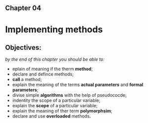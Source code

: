 ## Chapter 04
# Implementing methods
## Objectives:
*by the end of this chapter you should be able to:*
- eplain of meaning if the therm **method**;
- declare and defince methods;
- **call** a method;
- explain the meaning of the terms **actual parameters** and **formal parameters**;
- divise simple **algorithms** with the help of pseudococde;
- indentity the scope of a particular variable;
- explain the **scope** of a particular variable;
- explain the meaning of ther term **polymorphsim**;
- declare and use **overloaded** methods.
